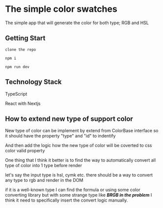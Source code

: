 # The simple color swatches
The simple app that will generate the color for both type; RGB and HSL

## Getting Start
  ```
  clone the repo
  
  npm i
  
  npm run dev
  ```
  

## Technology Stack
TypeScript

React with Nextjs

## How to extend new type of support color

New type of color can be implement by extend from ColorBase interface so it should have the property "type" and "id" to indentify

And then add the logic how the new type of color will be coverted to css color valid property

One thing that I think it better is to find the way to automatically convert all type of color into 1 type before render

let's say the input type is hsl, cymk etc. there should be a way to convert any type to rgb and render in the DOM

if it is a well-known type I can find the formula or using some color converting library but with some strange type like ***BRGB in the problem*** I think it need to specifically insert the convert logic manually.
